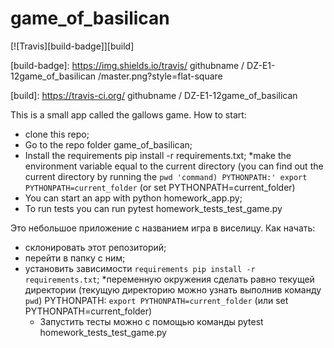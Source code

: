 # game_of_basilican
[![Travis][build-badge]][build]

[build-badge]: https://img.shields.io/travis/ githubname / DZ-E1-12game_of_basilican
 /master.png?style=flat-square

[build]: https://travis-ci.org/ githubname / DZ-E1-12game_of_basilican


This is a small app called the gallows game. 
How to start:
* clone this repo;
* Go to the repo folder game_of_basilican;
* Install the requirements pip install -r requirements.txt;
*make the environment variable equal to the current directory (you can find out the current directory by running the `pwd 'command) PYTHONPATH:' export PYTHONPATH=current_folder` (or set PYTHONPATH=current_folder)
* You can start an app with python homework_app.py; 
* To run tests you can run pytest homework_tests_test_game.py



Это небольшое приложение с названием игра в виселицу. 
Как начать: 
* склонировать этот репозиторий;
* перейти в папку с ним; 
* установить зависимости `requirements pip install -r requirements.txt`;
*переменную окружения сделать равно текущей директории (текущую директорию можно узнать выполнив команду `pwd`) PYTHONPATH: `export PYTHONPATH=current_folder` (или set PYTHONPATH=current_folder) 
  * Запустить тесты можно с помощью команды pytest homework_tests_test_game.py


